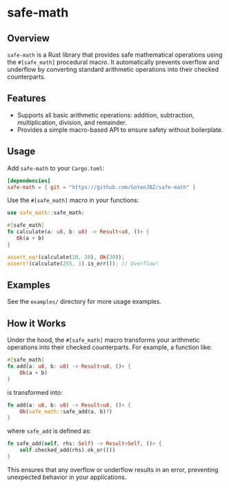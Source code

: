 # safe-math

## Overview

`safe-math` is a Rust library that provides safe mathematical operations using the `#[safe_math]` procedural macro. It automatically prevents overflow and underflow by converting standard arithmetic operations into their checked counterparts.

## Features

- Supports all basic arithmetic operations: addition, subtraction, multiplication, division, and remainder.
- Provides a simple macro-based API to ensure safety without boilerplate.

## Usage

Add `safe-math` to your `Cargo.toml`:

```toml
[dependencies]
safe-math = { git = "https://github.com/GotenJBZ/safe-math" }
```

Use the `#[safe_math]` macro in your functions:

```rust
use safe_math::safe_math;

#[safe_math]
fn calculate(a: u8, b: u8) -> Result<u8, ()> {
   Ok(a + b)
}

assert_eq!(calculate(10, 20), Ok(30));
assert!(calculate(255, 1).is_err()); // Overflow!
```

## Examples

See the `examples/` directory for more usage examples.

## How it Works

Under the hood, the `#[safe_math]` macro transforms your arithmetic operations into their checked counterparts. For example, a function like:

```rust
#[safe_math]
fn add(a: u8, b: u8) -> Result<u8, ()> {
    Ok(a + b)
}
```

is transformed into:

```rust
fn add(a: u8, b: u8) -> Result<u8, ()> {
    Ok(safe_math::safe_add(a, b)?)
}
```

where `safe_add` is defined as:

```rust
fn safe_add(self, rhs: Self) -> Result<Self, ()> {
    self.checked_add(rhs).ok_or(())
}
```

This ensures that any overflow or underflow results in an error, preventing unexpected behavior in your applications.